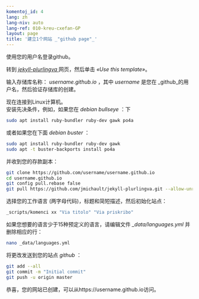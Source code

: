 ```yaml
---
komentoj_id: 4
lang: zh
lang-niv: auto
lang-ref: 010-kreu-cxefan-GP
layout: page
title: '建立1个网站 _"github page"_'
---
```


使用您的用户名登录github。  

转到 [ _jekyll-plurlingva_ ](https://github.com/jmichault/jekyll-plurlingva)网页，然后单击 _«Use this template»_。

输入存储库名称： _username.github.io_ ，其中 _username_ 是您在 _github_的用户名，然后验证存储库的创建。

现在连接到Linux计算机。   
安装先决条件，例如，如果您在  _debian bullseye_ ：下 
```bash
sudo apt install ruby-bundler ruby-dev gawk po4a
```

或者如果您在下面  _debian buster_ ： 
```bash
sudo apt install ruby-bundler ruby-dev gawk
sudo apt -t buster-backports install po4a
```

并收到您的存款副本：
```bash
git clone https://github.com/username/username.github.io
cd username.github.io
git config pull.rebase false
git pull https://github.com/jmichault/jekyll-plurlingva.git --allow-unrelated-histories
```

选择您的工作语言 (两字母代码)，标题和简短描述，然后初始化站点：
```bash
_scripts/komenci xx "Via titolo" "Via priskribo"
```

如果您想要的语言少于15种预定义的语言，请编辑文件 _\_data/languages.yml_ 并删除相应的行：
```bash
nano _data/languages.yml
```

将更改发送到您的站点 _github_ ：
```bash
git add --all
git commit -m "Initial commit"
git push -u origin master
```

恭喜，您的网站已创建，可以从https://username.github.io访问。

